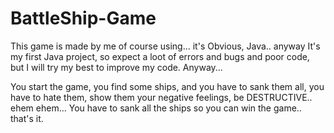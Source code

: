 # BattleShip-Game

This game is made by me of course using... it's Obvious, Java.. anyway It's my first Java project, so expect a loot of errors and bugs and poor code, but I will try my best to improve my code. Anyway...

You start the game, you find some ships, and you have to sank them all, you have to hate them, show them your negative feelings, be DESTRUCTIVE.. ehem ehem... You have to sank all the ships so you can win the game.. that's it.
